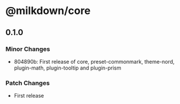 # @milkdown/core

## 0.1.0
### Minor Changes

- 804890b: First release of core, preset-commonmark, theme-nord, plugin-math, plugin-tooltip and plugin-prism

### Patch Changes

- First release
